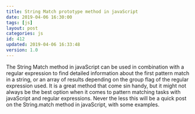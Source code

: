 ```yaml
---
title: String Match prototype method in javaScript
date: 2019-04-06 16:30:00
tags: [js]
layout: post
categories: js
id: 412
updated: 2019-04-06 16:33:48
version: 1.0
---
```


The String Match method in javaScript can be used in combination with a regular expression to find detailed information about the first pattern match in a string, or an array of results depending on the group flag of the regular expression used. It is a great method that come sin handy, but it might not always be the best option when it comes to pattern matching tasks with javaScript and regular expressions. Never the less this will be a quick post on the String.match method in javaScript, with some examples.

<!-- more -->

